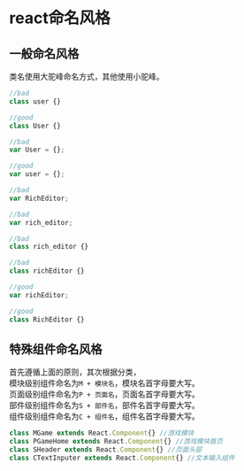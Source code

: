 # react命名风格

## 一般命名风格

类名使用大驼峰命名方式，其他使用小驼峰。

```javascript
//bad
class user {}

//good
class User {}

//bad
var User = {};

//good
var user = {};

//bad
var RichEditor;

//bad
var rich_editor;

//bad
class rich_editor {}

//bad
class richEditor {}

//good
var richEditor;

//good
class RichEditor {}
```

## 特殊组件命名风格

首先遵循上面的原则，其次根据分类，  
模块级别组件命名为`M + 模块名`，模块名首字母要大写。  
页面级别组件命名为`P + 页面名`，页面名首字母要大写。  
部件级别组件命名为`S + 部件名`，部件名首字母要大写。  
组件级别组件命名为`C + 组件名`，组件名首字母要大写。
```javascript
class MGame extends React.Component{} //游戏模块
class PGameHome extends React.Component{} //游戏模块首页
class SHeader extends React.Component{} //页面头部
class CTextInputer extends React.Component{} //文本输入组件
```